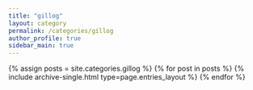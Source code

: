 ```yaml
---
title: "gillog"
layout: category
permalink: /categories/gillog
author_profile: true
sidebar_main: true
---
```

{% assign posts = site.categories.gillog %}
{% for post in posts %} {% include archive-single.html type=page.entries_layout %} {% endfor %}

